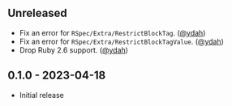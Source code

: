 ## Unreleased

- Fix an error for `RSpec/Extra/RestrictBlockTag`. ([@ydah])
- Fix an error for `RSpec/Extra/RestrictBlockTagValue`. ([@ydah])
- Drop Ruby 2.6 support. ([@ydah])

## 0.1.0 - 2023-04-18

- Initial release

<!-- Contributors (alphabetically) -->

[@ydah]: https://github.com/ydah
